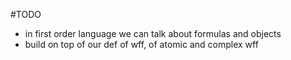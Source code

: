 #TODO 
- in first order language we can talk about formulas and objects
- build on top of our def of wff, of atomic and complex wff 

